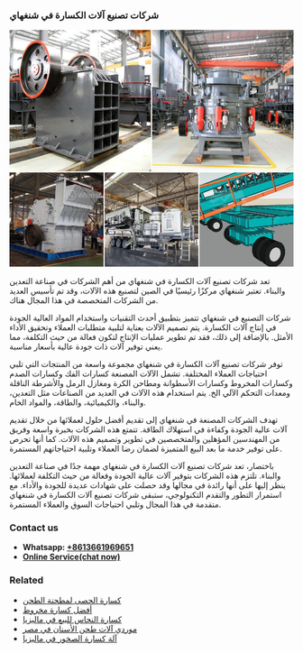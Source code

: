 <h3>شركات تصنيع آلات الكسارة في شنغهاي</h3><img src='1701852349.jpg' alt=''><p>تعد شركات تصنيع آلات الكسارة في شنغهاي من أهم الشركات في صناعة التعدين والبناء. تعتبر شنغهاي مركزًا رئيسيًا في الصين لتصنيع هذه الآلات، وقد تم تأسيس العديد من الشركات المتخصصة في هذا المجال هناك.</p><p>شركات التصنيع في شنغهاي تتميز بتطبيق أحدث التقنيات واستخدام المواد العالية الجودة في إنتاج آلات الكسارة. يتم تصميم الآلات بعناية لتلبية متطلبات العملاء وتحقيق الأداء الأمثل. بالإضافة إلى ذلك، فقد تم تطوير عمليات الإنتاج لتكون فعالة من حيث التكلفة، مما يعني توفير آلات ذات جودة عالية بأسعار مناسبة.</p><p>توفر شركات تصنيع آلات الكسارة في شنغهاي مجموعة واسعة من المنتجات التي تلبي احتياجات العملاء المختلفة. تشمل الآلات المصنعة كسارات الفك وكسارات الصدم وكسارات المخروط وكسارات الأسطوانة ومطاحن الكرة ومغازل الرمل والأشرطة الناقلة ومعدات التحكم الآلي الخ. يتم استخدام هذه الآلات في العديد من الصناعات مثل التعدين، والبناء، والكيميائية، والطاقة، والمواد الخام.</p><p>تهدف الشركات المصنعة في شنغهاي إلى تقديم أفضل حلول لعملائها من خلال تقديم آلات عالية الجودة وكفاءة في استهلاك الطاقة. تتمتع هذه الشركات بخبرة واسعة وفريق من المهندسين المؤهلين والمتخصصين في تطوير وتصميم هذه الآلات. كما أنها تحرص على توفير خدمة ما بعد البيع المتميزة لضمان رضا العملاء وتلبية احتياجاتهم المستمرة.</p><p>باختصار، تعد شركات تصنيع آلات الكسارة في شنغهاي مهمة جدًا في صناعة التعدين والبناء. تلتزم هذه الشركات بتوفير آلات عالية الجودة وفعالة من حيث التكلفة لعملائها. ينظر إليها على أنها رائدة في مجالها وقد حصلت على شهادات عديدة للجودة والأداء. مع استمرار التطور والتقدم التكنولوجي، ستبقى شركات تصنيع آلات الكسارة في شنغهاي متقدمة في هذا المجال وتلبي احتياجات السوق والعملاء المستمرة.</p><h3>Contact us</h3><ul><li><strong>Whatsapp:&nbsp;<a href="https://wa.me/8613661969651">+8613661969651</a></strong></li><li><a href="https://swt.shibang-china.com/?git&amp;zhl&amp;شركات تصنيع آلات الكسارة في شنغهاي"><strong>Online Service(chat now)</strong></a></li></ul><h3>Related</h3><ul><li><a href='كسارة الحصى لمطحنة الطحن.md'>كسارة الحصى لمطحنة الطحن</a></li><li><a href='أفضل كسارة مخروط.md'>أفضل كسارة مخروط</a></li><li><a href='كسارة النحاس للبيع في ماليزيا.md'>كسارة النحاس للبيع في ماليزيا</a></li><li><a href='موردي آلات طحن الأسنان في مصر.md'>موردي آلات طحن الأسنان في مصر</a></li><li><a href='آلة كسارة الصخور في ماليزيا.md'>آلة كسارة الصخور في ماليزيا</a></li></ul>
